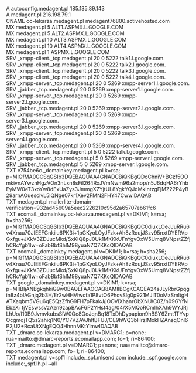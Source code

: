 A	autoconfig.medagent.pl	185.135.89.143 	
A	medagent.pl	216.198.79.1 	
CNAME	oc-lekarza.medagent.pl	medagent76800.activehosted.com 	
MX	medagent.pl	5 ALT1.ASPMX.L.GOOGLE.COM 	
MX	medagent.pl	5 ALT2.ASPMX.L.GOOGLE.COM 	
MX	medagent.pl	10 ALT3.ASPMX.L.GOOGLE.COM 	
MX	medagent.pl	10 ALT4.ASPMX.L.GOOGLE.COM 	
MX	medagent.pl	1 ASPMX.L.GOOGLE.COM 	
SRV	_xmpp-client._tcp.medagent.pl	20 0 5222 talk1.l.google.com. 	
SRV	_xmpp-client._tcp.medagent.pl	20 0 5222 talk2.l.google.com. 	
SRV	_xmpp-client._tcp.medagent.pl	20 0 5222 talk3.l.google.com. 	
SRV	_xmpp-client._tcp.medagent.pl	20 0 5222 talk4.l.google.com. 	
SRV	_xmpp-server._tcp.medagent.pl	20 0 5269 xmpp-server1.l.google.com. 	
SRV	_jabber._tcp.medagent.pl	20 0 5269 xmpp-server1.l.google.com. 	
SRV	_xmpp-server._tcp.medagent.pl	20 0 5269 xmpp-server2.l.google.com. 	
SRV	_jabber._tcp.medagent.pl	20 0 5269 xmpp-server2.l.google.com. 	
SRV	_xmpp-server._tcp.medagent.pl	20 0 5269 xmpp-server3.l.google.com. 	
SRV	_jabber._tcp.medagent.pl	20 0 5269 xmpp-server3.l.google.com. 	
SRV	_xmpp-server._tcp.medagent.pl	20 0 5269 xmpp-server4.l.google.com. 	
SRV	_jabber._tcp.medagent.pl	20 0 5269 xmpp-server4.l.google.com. 	
SRV	_xmpp-client._tcp.medagent.pl	5 0 5222 talk.l.google.com. 	
SRV	_xmpp-server._tcp.medagent.pl	5 0 5269 xmpp-server.l.google.com. 	
SRV	_jabber._tcp.medagent.pl	5 0 5269 xmpp-server.l.google.com. 	
TXT	e754be6c._domainkey.medagent.pl	k=rsa; p=MIGfMA0GCSqGSIb3DQEBAQUAA4GNADCBiQKBgQDoChniV+BCzf5OOmkivnAYwznHgzVOn3nLxn8sFiI264RxJVmNwm96a2mop/n5J6dqHA6rYhbEyMW0eT3xoYw8dExUaZys3JmmgX7YjtUL8YgkYQJdMkIntzgFjMZ22P4yB29arnAOuescivL5lQNge07kr1Xev2FMN2FHY47CwwIDAQAB 	
TXT	medagent.pl	mailerlite-domain-verification=932ad45609a5eec2226210c95d2a65707eb61fc6 	
TXT	ecomail._domainkey.oc-lekarza.medagent.pl	v=DKIM1; k=rsa; h=sha256; p=MIGfMA0GCSqGSIb3DQEBAQUAA4GNADCBiQKBgQC0diuxLOeJJuRRu6v4Xnau70JIEEFGnkiiu6PK3i+1pGKyoLOyJFzk+Ah8zRoujJSzv95nxtDYERVpGxfgu+JXkV3ZDJucMkd/SxKIQ8pJ0Uk1MKKkUFnYgvOxW5Umq8VNpstZZfjhCRcYgb1Iw+oFabBbfShIM98yuaN7Q7KKcQIDAQAB 	
TXT	ecomail._domainkey.medagent.pl	v=DKIM1; k=rsa; h=sha256; p=MIGfMA0GCSqGSIb3DQEBAQUAA4GNADCBiQKBgQC0diuxLOeJJuRRu6v4Xnau70JIEEFGnkiiu6PK3i+1pGKyoLOyJFzk+Ah8zRoujJSzv95nxtDYERVpGxfgu+JXkV3ZDJucMkd/SxKIQ8pJ0Uk1MKKkUFnYgvOxW5Umq8VNpstZZfjhCRcYgb1Iw+oFabBbfShIM98yuaN7Q7KKcQIDAQAB 	
TXT	google._domainkey.medagent.pl	v=DKIM1; k=rsa; p=MIIBIjANBgkqhkiG9w0BAQEFAAOCAQ8AMIIBCgKCAQEA24sJLyRbrGpqgin8z4blAGnjq2b3H/Er2wHHVIwcfa1P8vtO6PhovSlg0p921MJlT0oMzSmltgHATXaqbm5VGu6qE5QzZfhG9FH7pFkakJ/jOOVIXhanrObXNU/C0Z/n09GYfNEbzX+tjVEswssVzAzn9zapBAcF6P2YHsf4ag/04/X5MQoRCmlhXAh9WYJRjLhUo/I10B9JvmvkubsSiW0Qc8QoJqnBq18TxDhDypapion9hBSY6Zmt1TYvpOcgmqjTQ5s2ahiq1N0/YC7VZAVJhItBFUJ/OE9hWQ3bHrzIMxkHZAnsqOnl6P2jU2+RcaUtXNgEQQ4HhnnMKtYimwIDAQAB 	
TXT	_dmarc.oc-lekarza.medagent.pl	v=DMARC1; p=none; rua=mailto:@dmarc-reports.ecomailapp.com; fo=1; ri=86400; 	
TXT	_dmarc.medagent.pl	v=DMARC1; p=none; rua=mailto:@dmarc-reports.ecomailapp.com; fo=1; ri=86400; 	
TXT	medagent.pl	v=spf1 include:_spf.mlsend.com include:_spf.google.com include:_spf.lh.pl ~all 	
